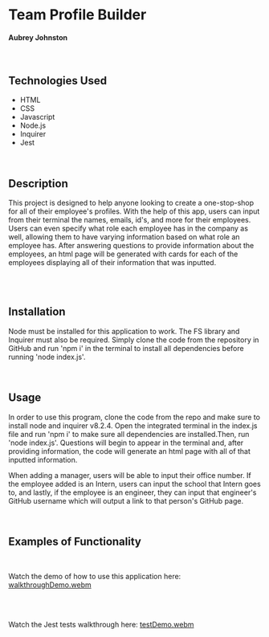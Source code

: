 # Team Profile Builder
#### Aubrey Johnston
<br>

## Technologies Used
<ul>
    <li>HTML</li>
    <li>CSS</li>
    <li>Javascript</li>
    <li>Node.js</li>
    <li>Inquirer</li>
    <li>Jest</li>
</ul>    

<br>

## Description
This project is designed to help anyone looking to create a one-stop-shop for all of their employee's profiles. With the help of this app, users can input from their terminal the names, emails, id's, and more for their employees. Users can even specify what role each employee has in the company as well, allowing them to have varying information based on what role an employee has. After answering questions to provide information about the employees, an html page will be generated with cards for each of the employees displaying all of their information that was inputted. 

<br>

<br>

## Installation
Node must be installed for this application to work. The FS library and Inquirer must also be required. Simply clone the code from the repository in GitHub and run 'npm i' in the terminal to install all dependencies before running 'node index.js'.
<br>

<link>

<br>

## Usage
In order to use this program, clone the code from the repo and make sure to install node and inquirer v8.2.4. Open the integrated terminal in the index.js file and run 'npm i' to make sure all dependencies are installed.Then, run 'node index.js'. Questions will begin to appear in the terminal and, after providing information, the code will generate an html page with all of that inputted information.

When adding a manager, users will be able to input their office number. If the employee added is an Intern, users can input the school that Intern goes to, and lastly, if the employee is an engineer, they can input that engineer's GitHub username which will output a link to that person's GitHub page.

<br>

## Examples of Functionality
<br>

Watch the demo of how to use this application here: [walkthroughDemo.webm](https://user-images.githubusercontent.com/116928146/224135914-fa3da461-9efd-4e04-ad9a-3af3ec214f28.webm)

<br><br>

Watch the Jest tests walkthrough here: [testDemo.webm](https://user-images.githubusercontent.com/116928146/224130525-91f69085-07ae-4d9d-8ee1-90f5b21c8c58.webm)


<br>
